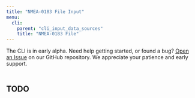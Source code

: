 ```yaml
---
title: "NMEA-0183 File Input"
menu:
  cli:
    parent: "cli_input_data_sources"
    title: "NMEA-0183 File"
---
```


<div class="bp3-callout">The CLI is in early alpha. Need help getting started, or found a bug? <a href="https://github.com/telemetryjet/telemetryjet-cli/issues/new">Open an Issue</a> on our GitHub repository. We appreciate your patience and early support.
</div>
<br />

## TODO